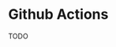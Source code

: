 # Github Actions

<!--
https://github.com/k6io/example-github-actions/tree/master

https://app.pluralsight.com/paths/skills/collaborative-coding-with-github

https://www.linkedin.com/learning/learning-github-actions-2/automating-with-github-actions-2

https://app.pluralsight.com/library/courses/github-actions-getting-started/table-of-contents
https://app.pluralsight.com/library/courses/supercharging-git-workflow/table-of-contents
https://app.pluralsight.com/library/courses/building-custom-github-actions/table-of-contents

https://www.youtube.com/watch?v=X3F3El_yvFg
-->

TODO
